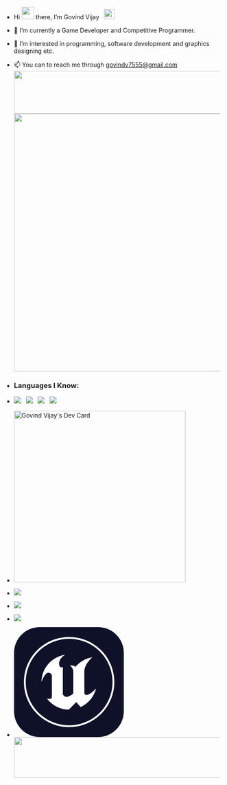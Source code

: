 - Hi <img src="https://github.com/TheDudeThatCode/TheDudeThatCode/raw/master/Assets/Hi.gif" width="29px" style="max-width: 100%;"> there, I’m Govind Vijay &nbsp; <img src="https://github.com/TheDudeThatCode/TheDudeThatCode/raw/master/Assets/Earth.gif" width="24px" style="max-width: 100%;">
- 🌱 I’m currently a Game Developer and Competitive Programmer.
- 👀 I’m interested in programming, software development and graphics designing etc.
- 📫 You can to reach me through govindv7555@gmail.com
  <img src="https://github.com/Govindv7555/Govindv7555/blob/main/49e76e0596857673c5c80c85b84394c1.gif" width=1000px height=100px>
  <img src="https://github.com/Govindv7555/Govindv7555/blob/main/1574956586430.gif" width=600px>
- <h3>Languages I Know:</h3>
- ![](https://img.shields.io/badge/HTML5-E34F26?style=for-the-badge&logo=html5&logoColor=white) &nbsp; ![](https://img.shields.io/badge/CSS3-1572B6?style=for-the-badge&logo=css3&logoColor=white) &nbsp;  ![](https://img.shields.io/badge/Python-FFD43B?style=for-the-badge&logo=python&logoColor=blue) &nbsp; ![](https://img.shields.io/badge/C-00599C?style=for-the-badge&logo=c&logoColor=white)
- <a href="https://app.daily.dev/govind754"><img src="https://api.daily.dev/devcards/64dc9b2bba2148999184a95acaf55fde.png?r=quv" width="400" alt="Govind Vijay's Dev Card"/></a>

- ![](https://github-readme-stats.vercel.app/api?username=Govindv7555&show_icons=true&theme=tokyonight)
- ![](https://github-readme-stats.vercel.app/api/top-langs/?username=Govindv7555)
- ![](https://github-readme-streak-stats.herokuapp.com/?user=Govindv7555)
- <svg xmlns="http://www.w3.org/2000/svg" width="256" height="256" fill="none" viewBox="0 0 256 256"><rect width="256" height="256" fill="#0E1128" rx="60"/><path fill="#fff" fill-rule="evenodd" d="M191.143 143.122C189.324 151.847 181.238 174.244 155.447 186.37L145.092 174.776L127.616 192.265C117.672 192.132 107.894 189.712 99.0459 185.194C90.1974 180.676 82.5184 174.182 76.6089 166.22C78.465 166.796 80.382 167.155 82.3213 167.291C85.184 167.343 88.2815 166.298 88.2815 161.513V114.319C88.3217 113.106 88.0766 111.9 87.5657 110.798C87.0548 109.696 86.2923 108.728 85.339 107.971C84.3857 107.214 83.2679 106.69 82.0748 106.439C80.8818 106.189 79.6465 106.22 78.4674 106.529C70.3749 108.385 63.9126 128.484 63.9126 128.484C63.8219 119.204 65.7623 110.017 69.599 101.559C73.4357 93.1019 79.0766 85.5779 86.1296 79.5103C95.4128 71.5166 106.777 66.298 118.91 64.4561C110.075 69.4676 105.112 77.6407 105.112 84.4959C105.112 95.5318 111.79 94.1945 113.765 92.5716V156.268C114.102 157.067 114.54 157.82 115.07 158.508C115.952 159.723 117.114 160.711 118.459 161.389C119.803 162.066 121.29 162.414 122.797 162.403C129.481 162.403 138.154 154.807 138.154 154.807V103.25C138.154 98.0051 134.183 91.6692 130.205 89.4945C130.205 89.4945 137.567 88.1962 143.247 92.5261C144.314 91.2285 145.448 89.9869 146.644 88.8064C159.901 75.8555 172.389 72.1682 182.79 70.3245C182.79 70.3245 163.879 85.1191 163.879 104.971C163.879 119.733 164.264 155.736 164.264 155.736C171.28 162.481 181.714 152.737 191.143 143.122Z" clip-rule="evenodd"/><path fill="#fff" fill-rule="evenodd" d="M128.47 23C107.61 23 87.2186 29.1579 69.8741 40.6951C52.5296 52.2323 39.0113 68.6306 31.0285 87.8162C23.0457 107.002 20.957 128.113 25.0266 148.481C29.0962 168.848 39.1413 187.557 53.8915 202.241C68.6418 216.925 87.4348 226.925 107.894 230.976C128.353 235.027 149.56 232.948 168.832 225.001C188.104 217.054 204.576 203.596 216.165 186.33C227.755 169.063 233.94 148.763 233.94 127.997C233.94 100.15 222.828 73.4435 203.049 53.7528C183.269 34.0621 156.443 23 128.47 23V23ZM128.47 228.787C108.444 228.787 88.8682 222.875 72.2174 211.799C55.5666 200.723 42.589 184.98 34.9258 166.562C27.2625 148.143 25.2578 127.876 29.1651 108.323C33.0724 88.7706 42.7163 70.8104 56.8772 56.714C71.0381 42.6176 89.0799 33.0181 108.721 29.1296C128.362 25.2411 148.721 27.2381 167.222 34.8682C185.723 42.4982 201.536 55.4186 212.661 71.9953C223.785 88.5721 229.723 108.061 229.721 127.997C229.721 154.73 219.054 180.368 200.066 199.271C181.077 218.174 155.324 228.793 128.47 228.793V228.787Z" clip-rule="evenodd"/></svg>
  <img src="https://github.com/Govindv7555/Govindv7555/blob/main/49e76e0596857673c5c80c85b84394c1.gif" width=1000px height=95px>
<!---
GovindVijay/GovindVijay is a ✨ special ✨ repository because its `README.md` (this file) appears on your GitHub profile.
You can click the Preview link to take a look at your changes.
--->
